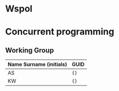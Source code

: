 # Wspol
# Concurrent programming

## Working Group

| Name Surname (initials) | GUID                                     |
| ----------------------- | ---------------------------------------- |
| AS                      | `{}` |
| KW                      | `{}` |
